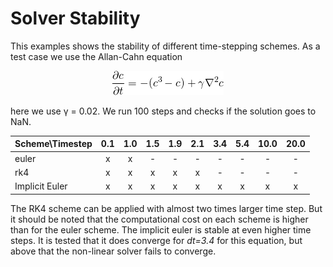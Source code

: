 # Solver Stability
This examples shows the stability of different time-stepping schemes. As a test case we use
the Allan-Cahn equation

<p align="center">
    <img src="fig/allan_cahn.png">
</p>

here we use &gamma; = 0.02. We run 100 steps and checks if the solution goes to NaN.

Scheme\Timestep | 0.1 | 1.0 | 1.5 | 1.9 | 2.1 | 3.4 | 5.4 | 10.0 | 20.0 |
| ------------- | :-: | :-: | :-: | :-: | :-: | :-: | :-: | :-:  | :-:  |
euler | x | x | - | - | - | - | - | - | - |
rk4   | x | x | x | x | x | - | - | - | - |
Implicit Euler | x | x | x | x | x | x | x | x | x |

The RK4 scheme can be applied with almost two times larger time step. But it should be noted that
the computational cost on each scheme is higher than for the euler scheme. The implicit euler
is stable at even higher time steps. It is tested that it does converge for *dt=3.4* for this equation, but above that the non-linear solver fails to converge.